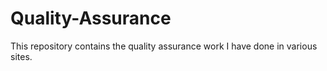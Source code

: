 # Quality-Assurance
This repository contains the quality assurance work I have done in various sites. 
